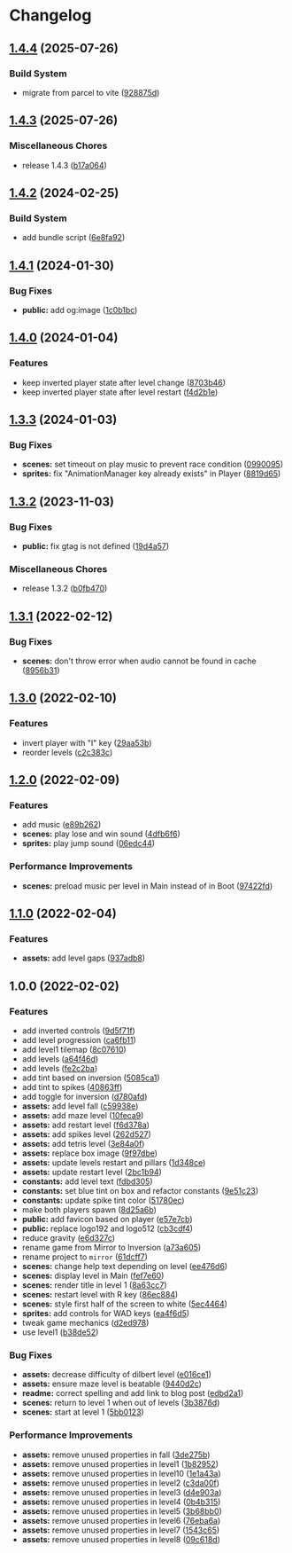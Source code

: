# Changelog

## [1.4.4](https://github.com/remarkablegames/inversion/compare/v1.4.3...v1.4.4) (2025-07-26)


### Build System

* migrate from parcel to vite ([928875d](https://github.com/remarkablegames/inversion/commit/928875d41838a491d81230acffced0036dfe086c))

## [1.4.3](https://github.com/remarkablegames/inversion/compare/v1.4.2...v1.4.3) (2025-07-26)

### Miscellaneous Chores

- release 1.4.3 ([b17a064](https://github.com/remarkablegames/inversion/commit/b17a064f069edfe6ddf6fd1954f933ac77fd596d))

## [1.4.2](https://github.com/remarkablegames/inversion/compare/v1.4.1...v1.4.2) (2024-02-25)

### Build System

- add bundle script ([6e8fa92](https://github.com/remarkablegames/inversion/commit/6e8fa9251c05830411ea77a462f434c6a58df546))

## [1.4.1](https://github.com/remarkablegames/inversion/compare/v1.4.0...v1.4.1) (2024-01-30)

### Bug Fixes

- **public:** add og:image ([1c0b1bc](https://github.com/remarkablegames/inversion/commit/1c0b1bc37fe0054a39ee729998561e06588a003b))

## [1.4.0](https://github.com/remarkablegames/inversion/compare/v1.3.3...v1.4.0) (2024-01-04)

### Features

- keep inverted player state after level change ([8703b46](https://github.com/remarkablegames/inversion/commit/8703b46a0753d2c667f3e63f599ca3f358427ab7))
- keep inverted player state after level restart ([f4d2b1e](https://github.com/remarkablegames/inversion/commit/f4d2b1efd0d73634df469b09b702ab92959d8ffc))

## [1.3.3](https://github.com/remarkablegames/inversion/compare/v1.3.2...v1.3.3) (2024-01-03)

### Bug Fixes

- **scenes:** set timeout on play music to prevent race condition ([0990095](https://github.com/remarkablegames/inversion/commit/099009533d56f522f7e8d5d6ae2e94bc2031b1ea))
- **sprites:** fix "AnimationManager key already exists" in Player ([8819d65](https://github.com/remarkablegames/inversion/commit/8819d6554218bfdd7aeb008343a3195067bb87a2))

## [1.3.2](https://github.com/remarkablegames/inversion/compare/v1.3.1...v1.3.2) (2023-11-03)

### Bug Fixes

- **public:** fix gtag is not defined ([19d4a57](https://github.com/remarkablegames/inversion/commit/19d4a572c81c22baf8dc8409324d2c7cd0728abb))

### Miscellaneous Chores

- release 1.3.2 ([b0fb470](https://github.com/remarkablegames/inversion/commit/b0fb470dc9824e0a685cfdc9190f6aae57d9450e))

## [1.3.1](https://www.github.com/remarkablegames/inversion/compare/v1.3.0...v1.3.1) (2022-02-12)

### Bug Fixes

- **scenes:** don't throw error when audio cannot be found in cache ([8956b31](https://www.github.com/remarkablegames/inversion/commit/8956b317380790791d9b730069b9a842ecdc8b1a))

## [1.3.0](https://www.github.com/remarkablegames/inversion/compare/v1.2.0...v1.3.0) (2022-02-10)

### Features

- invert player with "I" key ([29aa53b](https://www.github.com/remarkablegames/inversion/commit/29aa53ba5dc30f47fe2502f8938a6e53903ee6cf))
- reorder levels ([c2c383c](https://www.github.com/remarkablegames/inversion/commit/c2c383c6e99c8c81bba2d2503c8486cd2a977256))

## [1.2.0](https://www.github.com/remarkablegames/inversion/compare/v1.1.0...v1.2.0) (2022-02-09)

### Features

- add music ([e89b262](https://www.github.com/remarkablegames/inversion/commit/e89b2627e98ecd11c77c29ce30a0f31e25a03220))
- **scenes:** play lose and win sound ([4dfb6f6](https://www.github.com/remarkablegames/inversion/commit/4dfb6f6fef3a2ed11da56659e4b6488b84b56ee7))
- **sprites:** play jump sound ([06edc44](https://www.github.com/remarkablegames/inversion/commit/06edc44acebdb38f5e2341131697bc337a03f396))

### Performance Improvements

- **scenes:** preload music per level in Main instead of in Boot ([97422fd](https://www.github.com/remarkablegames/inversion/commit/97422fd5d2c22b60d1e6d50a6fee4fb01b2f3172))

## [1.1.0](https://www.github.com/remarkablegames/inversion/compare/v1.0.0...v1.1.0) (2022-02-04)

### Features

- **assets:** add level gaps ([937adb8](https://www.github.com/remarkablegames/inversion/commit/937adb8a8672b174e5b7f00d3a1ac070997aefae))

## 1.0.0 (2022-02-02)

### Features

- add inverted controls ([9d5f71f](https://www.github.com/remarkablegames/inversion/commit/9d5f71ff11ba3cd4f94fc7d102a3f6d129a9be66))
- add level progression ([ca6fb11](https://www.github.com/remarkablegames/inversion/commit/ca6fb1180b316c2e9df0e138b96e03bcb3666db7))
- add level1 tilemap ([8c07610](https://www.github.com/remarkablegames/inversion/commit/8c076107fa7287656fc53dc51b097bce94cc8b25))
- add levels ([a64f46d](https://www.github.com/remarkablegames/inversion/commit/a64f46d21ad19a9fdda14d02ae4f30ddcdc7af62))
- add levels ([fe2c2ba](https://www.github.com/remarkablegames/inversion/commit/fe2c2ba0b82f1adbd1b3eebac5c80ba395ebba83))
- add tint based on inversion ([5085ca1](https://www.github.com/remarkablegames/inversion/commit/5085ca12ac38d65e9fbd27adf8e32c4b798a451e))
- add tint to spikes ([40863ff](https://www.github.com/remarkablegames/inversion/commit/40863fffffc95dd76c6ebe997d2949911f3bbcfa))
- add toggle for inversion ([d780afd](https://www.github.com/remarkablegames/inversion/commit/d780afd6c9b18789918e7fc817240e9ad374c91f))
- **assets:** add level fall ([c59938e](https://www.github.com/remarkablegames/inversion/commit/c59938ec55b470035c5cd3998a71fd9f69e2704a))
- **assets:** add maze level ([10feca9](https://www.github.com/remarkablegames/inversion/commit/10feca91e511274857434ddb9ea8ebee9467bd7a))
- **assets:** add restart level ([f6d378a](https://www.github.com/remarkablegames/inversion/commit/f6d378ace19127d463f6735198c47c5caaa62a18))
- **assets:** add spikes level ([262d527](https://www.github.com/remarkablegames/inversion/commit/262d52759c5b91bca76ae44988e4a202a0be7fbd))
- **assets:** add tetris level ([3e84a0f](https://www.github.com/remarkablegames/inversion/commit/3e84a0f193c1b803fd2d64e4f4c62706e9573296))
- **assets:** replace box image ([9f97dbe](https://www.github.com/remarkablegames/inversion/commit/9f97dbea7d9264bf78d5e5fb3f7da7eb7eb69059))
- **assets:** update levels restart and pillars ([1d348ce](https://www.github.com/remarkablegames/inversion/commit/1d348ceea704e5133eaf9714050f12b4ff78ed26))
- **assets:** update restart level ([2bc1b94](https://www.github.com/remarkablegames/inversion/commit/2bc1b949c180658b3e8cfd6ab6c27b572a196f05))
- **constants:** add level text ([fdbd305](https://www.github.com/remarkablegames/inversion/commit/fdbd305d0e1a2e9f3413adf9169230840cc0a97d))
- **constants:** set blue tint on box and refactor constants ([9e51c23](https://www.github.com/remarkablegames/inversion/commit/9e51c237f6f863509aec45da8bdc262e1308c9b7))
- **constants:** update spike tint color ([51780ec](https://www.github.com/remarkablegames/inversion/commit/51780ecb63f002005b798069b0347068b840cec0))
- make both players spawn ([8d25a6b](https://www.github.com/remarkablegames/inversion/commit/8d25a6b8315f73aa643e933b86aff7b6454300b2))
- **public:** add favicon based on player ([e57e7cb](https://www.github.com/remarkablegames/inversion/commit/e57e7cbd172f75bf04a946c868c14f31d8b3d0de))
- **public:** replace logo192 and logo512 ([cb3cdf4](https://www.github.com/remarkablegames/inversion/commit/cb3cdf41d1a1821cb3e90e129b979ce072922500))
- reduce gravity ([e6d327c](https://www.github.com/remarkablegames/inversion/commit/e6d327c67ccdc39d1361ec45556f67fbb500f245))
- rename game from Mirror to Inversion ([a73a605](https://www.github.com/remarkablegames/inversion/commit/a73a605407fdfefb8f30d0d4d5ce0bb3106ce172))
- rename project to `mirror` ([61dcff7](https://www.github.com/remarkablegames/inversion/commit/61dcff7c7db414391a57772cb486e6af9effec53))
- **scenes:** change help text depending on level ([ee476d6](https://www.github.com/remarkablegames/inversion/commit/ee476d6caa0d46ffc5691fc351d7443fb5eafe65))
- **scenes:** display level in Main ([fef7e60](https://www.github.com/remarkablegames/inversion/commit/fef7e60b57f125e61d548c095bddf6b89b6eed48))
- **scenes:** render title in level 1 ([8a63cc7](https://www.github.com/remarkablegames/inversion/commit/8a63cc72beda4282101fb72ebf7620b27b789259))
- **scenes:** restart level with R key ([86ec884](https://www.github.com/remarkablegames/inversion/commit/86ec884c009e18f0eb2a829683fcf57b39dddda6))
- **scenes:** style first half of the screen to white ([5ec4464](https://www.github.com/remarkablegames/inversion/commit/5ec44640a712f550ea67c5d07eb7ead56757ba2e))
- **sprites:** add controls for WAD keys ([ea4f6d5](https://www.github.com/remarkablegames/inversion/commit/ea4f6d5324db58a744da0feddeb049dfe6b2906d))
- tweak game mechanics ([d2ed978](https://www.github.com/remarkablegames/inversion/commit/d2ed97854eb2fbcef650f6a47d0b6507b121ca5b))
- use level1 ([b38de52](https://www.github.com/remarkablegames/inversion/commit/b38de52690321b463a9ce94fd7913c49d843e6a4))

### Bug Fixes

- **assets:** decrease difficulty of dilbert level ([e016ce1](https://www.github.com/remarkablegames/inversion/commit/e016ce182aee9f921644fe0b61a0de28710bc382))
- **assets:** ensure maze level is beatable ([9440d2c](https://www.github.com/remarkablegames/inversion/commit/9440d2c350d81e101d6f30a77d57371a3a770626))
- **readme:** correct spelling and add link to blog post ([edbd2a1](https://www.github.com/remarkablegames/inversion/commit/edbd2a1f00f7de1e3d50157f2b98b46c4c86c250))
- **scenes:** return to level 1 when out of levels ([3b3876d](https://www.github.com/remarkablegames/inversion/commit/3b3876dea59bc3891514c68cacda7d3b54ea0a45))
- **scenes:** start at level 1 ([5bb0123](https://www.github.com/remarkablegames/inversion/commit/5bb0123e68aea356f8a31285fe94237c4bc8f9ec))

### Performance Improvements

- **assets:** remove unused properties in fall ([3de275b](https://www.github.com/remarkablegames/inversion/commit/3de275b331a6d253e5a2fafae24bc0fd319494bc))
- **assets:** remove unused properties in level1 ([1b82952](https://www.github.com/remarkablegames/inversion/commit/1b82952b7c48d45351230a4fd5d05529f054ffbb))
- **assets:** remove unused properties in level10 ([1e1a43a](https://www.github.com/remarkablegames/inversion/commit/1e1a43a72fded551b8a1d1c8ee5f87f1126065b4))
- **assets:** remove unused properties in level2 ([c3da00f](https://www.github.com/remarkablegames/inversion/commit/c3da00f8a544354c68be58aa1c6148290477132b))
- **assets:** remove unused properties in level3 ([d4e903a](https://www.github.com/remarkablegames/inversion/commit/d4e903a825aa7b89b956e018a42a35eca80031d1))
- **assets:** remove unused properties in level4 ([0b4b315](https://www.github.com/remarkablegames/inversion/commit/0b4b315b1b963aa6fcb8b2b8872e0d92bb506ed1))
- **assets:** remove unused properties in level5 ([3b68bb0](https://www.github.com/remarkablegames/inversion/commit/3b68bb02da3e459e67d31916e6e7738cf1eb37a8))
- **assets:** remove unused properties in level6 ([76eba6a](https://www.github.com/remarkablegames/inversion/commit/76eba6ad0698b039540d5fc9070a64391377e067))
- **assets:** remove unused properties in level7 ([1543c65](https://www.github.com/remarkablegames/inversion/commit/1543c651bea3a336122db4b768179ff1a6fee9f6))
- **assets:** remove unused properties in level8 ([09c618d](https://www.github.com/remarkablegames/inversion/commit/09c618d0e75d4ffd2669b564fb1a7f59c7e902e2))
